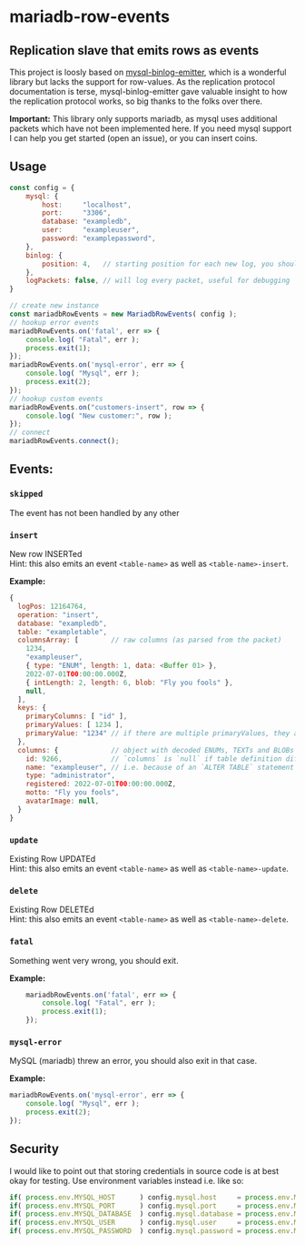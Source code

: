 # mariadb-row-events
## Replication slave that emits rows as events 

This project is loosly based on [mysql-binlog-emitter](https://github.com/p80-ch/mysql-binlog-emitter), which is a wonderful library but lacks the support for row-values.
As the replication protocol documentation is terse, mysql-binlog-emitter gave valuable insight to how the replication protocol works, so big thanks to the folks over there.

__Important:__ This library only supports mariadb, as mysql uses additional packets which have not been implemented here. If you need mysql support I can help you get started (open an issue), or you can insert coins.

## Usage
```javascript
const config = {
    mysql: {
        host:     "localhost",
        port:     "3306",
        database: "exampledb",
        user:     "exampleuser",
        password: "examplepassword",
    },
    binlog: {
        position: 4,   // starting position for each new log, you should store the last value of that (available as packet.logPos),
    },
    logPackets: false, // will log every packet, useful for debugging
}

// create new instance
const mariadbRowEvents = new MariadbRowEvents( config );
// hookup error events
mariadbRowEvents.on('fatal', err => {
    console.log( "Fatal", err );
    process.exit(1);
});
mariadbRowEvents.on('mysql-error', err => {
    console.log( "Mysql", err );
    process.exit(2);
});
// hookup custom events
mariadbRowEvents.on("customers-insert", row => {
    console.log( "New customer:", row );
});
// connect
mariadbRowEvents.connect();
```

## Events:
### `skipped`
The event has not been handled by any other

### `insert`
New row INSERTed  
Hint: this also emits an event `<table-name>` as well as `<table-name>-insert`.

__Example:__
```javascript
{
  logPos: 12164764,
  operation: "insert",
  database: "exampledb",
  table: "exampletable",
  columnsArray: [        // raw columns (as parsed from the packet)
    1234,
    "exampleuser",
    { type: "ENUM", length: 1, data: <Buffer 01> },
    2022-07-01T00:00:00.000Z,
    { intLength: 2, length: 6, blob: "Fly you fools" },
    null,
  ],
  keys: {
    primaryColumns: [ "id" ],
    primaryValues: [ 1234 ],
    primaryValue: "1234" // if there are multiple primaryValues, they are joined by `-`.
  },
  columns: {             // object with decoded ENUMs, TEXTs and BLOBs ...
    id: 9266,            // `columns` is `null` if table definition differs from this record
    name: "exampleuser", // i.e. because of an `ALTER TABLE` statement in between
    type: "administrator",
    registered: 2022-07-01T00:00:00.000Z,
    motto: "Fly you fools",
    avatarImage: null,
  }
}
```

### `update`
Existing Row UPDATEd  
Hint: this also emits an event `<table-name>` as well as `<table-name>-update`.

### `delete`
Existing Row DELETEd  
Hint: this also emits an event `<table-name>` as well as `<table-name>-delete`.

### `fatal`
Something went very wrong, you should exit.

__Example:__
```javascript
    mariadbRowEvents.on('fatal', err => {
        console.log( "Fatal", err );
        process.exit(1);
    });
```

### `mysql-error`
MySQL (mariadb) threw an error, you should also exit in that case.

__Example:__
```javascript
mariadbRowEvents.on('mysql-error', err => {
    console.log( "Mysql", err );
    process.exit(2);
});
```

## Security
I would like to point out that storing credentials in source code is at best okay for testing. Use environment variables instead i.e. like so:
```javascript
if( process.env.MYSQL_HOST      ) config.mysql.host     = process.env.MYSQL_HOST;
if( process.env.MYSQL_PORT      ) config.mysql.port     = process.env.MYSQL_PORT;
if( process.env.MYSQL_DATABASE  ) config.mysql.database = process.env.MYSQL_DATABASE;
if( process.env.MYSQL_USER      ) config.mysql.user     = process.env.MYSQL_USER;
if( process.env.MYSQL_PASSWORD  ) config.mysql.password = process.env.MYSQL_PASSWORD;
```

